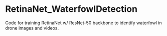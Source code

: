 # RetinaNet_WaterfowlDetection
Code for training RetinaNet w/ ResNet-50 backbone to identify waterfowl in drone images and videos. 
